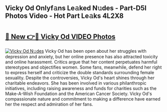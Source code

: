 ## Vicky Od Onlyf𝚊ns Le𝚊ked N𝚞des - Part-D5I Photos Video - Hot Part Le𝚊ks 4L2X8

# <h2><a href="http://ab22888.deff.icu/?id=Vicky+Od">🔗 New 👉🔴 Vicky Od VIDEO Photos</a></h2>

[![Vicky Od N𝚞des](https://i.imgur.com/rIISA9y.gif)](http://ab22888.deff.icu/?id=Vicky+Od)
Vicky Od has been open about her struggles with depression and anxiety, but her online presence has also attracted toxicity and online harassment. Critics argue that her content perpetuates harmful stereotypes and objectifies women. Some fans, meanwhile, defend her right to express herself and criticize the double standards surrounding female sexuality. Despite the controversies, Vicky Od's heart shines through her charitable endeavors. She has been involved in various philanthropic initiatives, including raising awareness and funds for charities such as the Make-A-Wish Foundation and the American Cancer Society. Vicky Od's compassionate nature and commitment to making a difference have earned her the respect and admiration of her fans.
